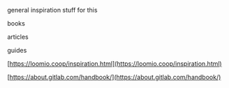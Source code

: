 

general inspiration stuff for this

books

articles

guides

[https://loomio.coop/inspiration.html](https://loomio.coop/inspiration.html)

[https://about.gitlab.com/handbook/](https://about.gitlab.com/handbook/)

